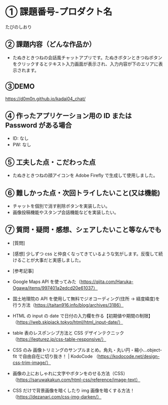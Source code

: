 # ① 課題番号-プロダクト名

たびのしおり

## ② 課題内容（どんな作品か）

- たぬきときつねの会話風チャットアプリです。たぬきボタンときつねボタンをクリックするとテキスト入力画面が表示され、入力内容が下のエリアに表示されます。

## ③DEMO

https://d0m0n.github.io/kadai04_chat/

## ④ 作ったアプリケーション用の ID または Password がある場合

- ID: なし
- PW: なし

## ⑤ 工夫した点・こだわった点

- たぬきときつねの顔アイコンを Adobe Firefly で生成して使用しました。

## ⑥ 難しかった点・次回トライしたいこと(又は機能)

- チャットを個別で消す削除ボタンを実装したい。
- 画像投稿機能やスタンプ会話機能などを実装したい。

## ⑦ 質問・疑問・感想、シェアしたいこと等なんでも

- [質問]
- [感想]
  少しずつ css と仲良くなってきているような気がします。反復して続けることが大事だと実感しました。

- [参考記事]
- Google Maps API を使ってみた（https://qiita.com/Haruka-Ogawa/items/997401a2edcd20e61037）
- 国土地理院の API を使用して無料でジオコーディング(住所 → 経度緯度)を行う方法（https://taitan916.info/blog/archives/3186）
- HTML の input の date で日付の入力欄を作る【初期値や期間の制限】（https://web.skipjack.tokyo/html/html_input-date/）
- table 表のレスポンシブ方法と CSS デザインテクニック（https://leqturez.jp/css-table-responsive/）
- CSS のみ 画像トリミングのサンプルまとめ。角丸・丸い円・縮小…object-fit で自由自在に切り抜き！ | KodoCode
  （https://kodocode.net/design-css-trim-image/）
- 画像の上におしゃれに文字やボタンをのせる方法（CSS）（https://saruwakakun.com/html-css/reference/image-text）
- CSS だけで背景画像を暗くしたり img 画像を暗くする方法！（https://dezanari.com/css-img-darken/）
